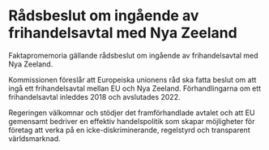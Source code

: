 # Rådsbeslut om ingående av frihandelsavtal med Nya Zeeland

Faktapromemoria gällande rådsbeslut om ingående av frihandelsavtal med Nya Zeeland.

Kommissionen föreslår att Europeiska unionens råd ska fatta beslut om att ingå ett frihandelsavtal mellan EU och Nya Zeeland. Förhandlingarna om ett frihandelsavtal inleddes 2018 och avslutades 2022.

Regeringen välkomnar och stödjer det framförhandlade avtalet och att EU gemensamt bedriver en effektiv handelspolitik som skapar möjligheter för företag att verka på en icke-diskriminerande, regelstyrd och transparent världsmarknad.
